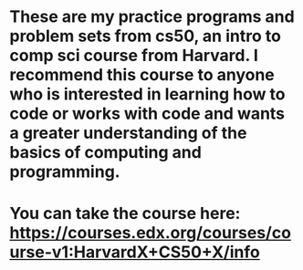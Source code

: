 # These are my practice programs and problem sets from cs50, an intro to comp sci course from Harvard. I recommend this course to anyone who is interested in learning how to code or works with code and wants a greater understanding of the basics of computing and programming.

# You can take the course here: https://courses.edx.org/courses/course-v1:HarvardX+CS50+X/info
